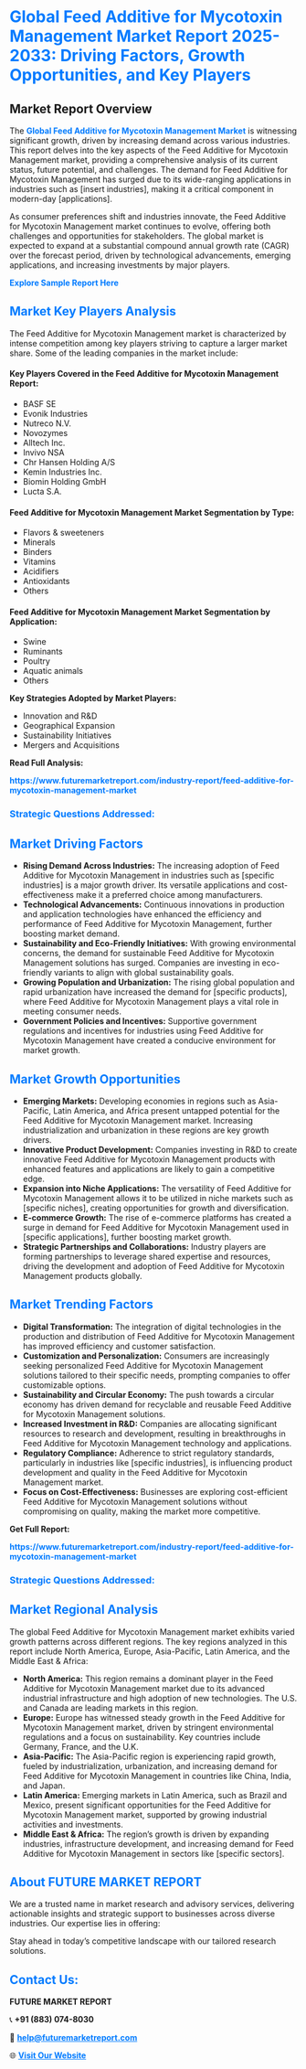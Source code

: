 <h1 style="color: #007BFF;">Global Feed Additive for Mycotoxin Management Market Report 2025-2033: Driving Factors, Growth Opportunities, and Key Players</h1>

<section id="overview">
<h2>Market Report Overview</h2>
<p>The <a href="https://www.futuremarketreport.com/industry-report/feed-additive-for-mycotoxin-management-market" style="color: #007BFF; text-decoration: none;"><strong>Global Feed Additive for Mycotoxin Management Market</strong></a> is witnessing significant growth, driven by increasing demand across various industries. This report delves into the key aspects of the Feed Additive for Mycotoxin Management market, providing a comprehensive analysis of its current status, future potential, and challenges. The demand for Feed Additive for Mycotoxin Management has surged due to its wide-ranging applications in industries such as [insert industries], making it a critical component in modern-day [applications].</p>
<p>As consumer preferences shift and industries innovate, the Feed Additive for Mycotoxin Management market continues to evolve, offering both challenges and opportunities for stakeholders. The global market is expected to expand at a substantial compound annual growth rate (CAGR) over the forecast period, driven by technological advancements, emerging applications, and increasing investments by major players.</p>
</section>

<section id="overview">
<p><a href="https://www.futuremarketreport.com/request-sample/reportId=54648" style="color: #007BFF; text-decoration: none;"><strong>Explore Sample Report Here</strong></a></p>
</section>

<section id="key-players">
<h2 style="color: #007BFF;">Market Key Players Analysis</h2>
<p>The Feed Additive for Mycotoxin Management market is characterized by intense competition among key players striving to capture a larger market share. Some of the leading companies in the market include:</p>
<h4>Key Players Covered in the Feed Additive for Mycotoxin Management Report:</h4>
<ul><li>BASF SE</li><li>Evonik Industries</li><li>Nutreco N.V.</li><li>Novozymes</li><li>Alltech Inc.</li><li>Invivo NSA</li><li>Chr Hansen Holding A/S</li><li>Kemin Industries Inc.</li><li>Biomin Holding GmbH</li><li>Lucta S.A.</li></ul>
<h4>Feed Additive for Mycotoxin Management Market Segmentation by Type:</h4>
<ul><li>Flavors &amp; sweeteners</li><li>Minerals</li><li>Binders</li><li>Vitamins</li><li>Acidifiers</li><li>Antioxidants</li><li>Others</li></ul>

<h4>Feed Additive for Mycotoxin Management Market Segmentation by Application:</h4>
<ul><li>Swine</li><li>Ruminants</li><li>Poultry</li><li>Aquatic animals</li><li>Others</li></ul>
<p><strong>Key Strategies Adopted by Market Players:</strong></p>
<ul>
<li>Innovation and R&D</li>
<li>Geographical Expansion</li>
<li>Sustainability Initiatives</li>
<li>Mergers and Acquisitions</li>
</ul>
</section>

<section>
<p><strong>Read Full Analysis: </strong></p><a href="https://www.futuremarketreport.com/industry-report/feed-additive-for-mycotoxin-management-market" style="color: #007BFF; text-decoration: none;"><strong>https://www.futuremarketreport.com/industry-report/feed-additive-for-mycotoxin-management-market</strong></a>
<h3 style="color: #007BFF;">Strategic Questions Addressed:</h3>
</section>

<section id="driving-factors">
<h2 style="color: #007BFF;">Market Driving Factors</h2>
<ul>
<li><strong>Rising Demand Across Industries:</strong> The increasing adoption of Feed Additive for Mycotoxin Management in industries such as [specific industries] is a major growth driver. Its versatile applications and cost-effectiveness make it a preferred choice among manufacturers.</li>
<li><strong>Technological Advancements:</strong> Continuous innovations in production and application technologies have enhanced the efficiency and performance of Feed Additive for Mycotoxin Management, further boosting market demand.</li>
<li><strong>Sustainability and Eco-Friendly Initiatives:</strong> With growing environmental concerns, the demand for sustainable Feed Additive for Mycotoxin Management solutions has surged. Companies are investing in eco-friendly variants to align with global sustainability goals.</li>
<li><strong>Growing Population and Urbanization:</strong> The rising global population and rapid urbanization have increased the demand for [specific products], where Feed Additive for Mycotoxin Management plays a vital role in meeting consumer needs.</li>
<li><strong>Government Policies and Incentives:</strong> Supportive government regulations and incentives for industries using Feed Additive for Mycotoxin Management have created a conducive environment for market growth.</li>
</ul>
</section>

<section id="growth-opportunities">
<h2 style="color: #007BFF;">Market Growth Opportunities</h2>
<ul>
<li><strong>Emerging Markets:</strong> Developing economies in regions such as Asia-Pacific, Latin America, and Africa present untapped potential for the Feed Additive for Mycotoxin Management market. Increasing industrialization and urbanization in these regions are key growth drivers.</li>
<li><strong>Innovative Product Development:</strong> Companies investing in R&D to create innovative Feed Additive for Mycotoxin Management products with enhanced features and applications are likely to gain a competitive edge.</li>
<li><strong>Expansion into Niche Applications:</strong> The versatility of Feed Additive for Mycotoxin Management allows it to be utilized in niche markets such as [specific niches], creating opportunities for growth and diversification.</li>
<li><strong>E-commerce Growth:</strong> The rise of e-commerce platforms has created a surge in demand for Feed Additive for Mycotoxin Management used in [specific applications], further boosting market growth.</li>
<li><strong>Strategic Partnerships and Collaborations:</strong> Industry players are forming partnerships to leverage shared expertise and resources, driving the development and adoption of Feed Additive for Mycotoxin Management products globally.</li>
</ul>
</section>

<section id="trending-factors">
<h2 style="color: #007BFF;">Market Trending Factors</h2>
<ul>
<li><strong>Digital Transformation:</strong> The integration of digital technologies in the production and distribution of Feed Additive for Mycotoxin Management has improved efficiency and customer satisfaction.</li>
<li><strong>Customization and Personalization:</strong> Consumers are increasingly seeking personalized Feed Additive for Mycotoxin Management solutions tailored to their specific needs, prompting companies to offer customizable options.</li>
<li><strong>Sustainability and Circular Economy:</strong> The push towards a circular economy has driven demand for recyclable and reusable Feed Additive for Mycotoxin Management solutions.</li>
<li><strong>Increased Investment in R&D:</strong> Companies are allocating significant resources to research and development, resulting in breakthroughs in Feed Additive for Mycotoxin Management technology and applications.</li>
<li><strong>Regulatory Compliance:</strong> Adherence to strict regulatory standards, particularly in industries like [specific industries], is influencing product development and quality in the Feed Additive for Mycotoxin Management market.</li>
<li><strong>Focus on Cost-Effectiveness:</strong> Businesses are exploring cost-efficient Feed Additive for Mycotoxin Management solutions without compromising on quality, making the market more competitive.</li>
</ul>
</section>

<section>
<p><strong>Get Full Report: </strong></p><a href="https://www.futuremarketreport.com/industry-report/feed-additive-for-mycotoxin-management-market" style="color: #007BFF; text-decoration: none;"><strong>https://www.futuremarketreport.com/industry-report/feed-additive-for-mycotoxin-management-market</strong></a>
<h3 style="color: #007BFF;">Strategic Questions Addressed:</h3>
</section>


<section id="regional-analysis">
<h2 style="color: #007BFF;">Market Regional Analysis</h2>
<p>The global Feed Additive for Mycotoxin Management market exhibits varied growth patterns across different regions. The key regions analyzed in this report include North America, Europe, Asia-Pacific, Latin America, and the Middle East & Africa:</p>
<ul>
<li><strong>North America:</strong> This region remains a dominant player in the Feed Additive for Mycotoxin Management market due to its advanced industrial infrastructure and high adoption of new technologies. The U.S. and Canada are leading markets in this region.</li>
<li><strong>Europe:</strong> Europe has witnessed steady growth in the Feed Additive for Mycotoxin Management market, driven by stringent environmental regulations and a focus on sustainability. Key countries include Germany, France, and the U.K.</li>
<li><strong>Asia-Pacific:</strong> The Asia-Pacific region is experiencing rapid growth, fueled by industrialization, urbanization, and increasing demand for Feed Additive for Mycotoxin Management in countries like China, India, and Japan.</li>
<li><strong>Latin America:</strong> Emerging markets in Latin America, such as Brazil and Mexico, present significant opportunities for the Feed Additive for Mycotoxin Management market, supported by growing industrial activities and investments.</li>
<li><strong>Middle East & Africa:</strong> The region’s growth is driven by expanding industries, infrastructure development, and increasing demand for Feed Additive for Mycotoxin Management in sectors like [specific sectors].</li>
</ul>
</section>

<footer>
<h2 style="color: #007BFF;">About FUTURE MARKET REPORT</h2>
<p>We are a trusted name in market research and advisory services, delivering actionable insights and strategic support to businesses across diverse industries. Our expertise lies in offering:</p>

<p>Stay ahead in today’s competitive landscape with our tailored research solutions.</p>

<h2 style="color: #007BFF;">Contact Us:</h2>
<p><strong>FUTURE MARKET REPORT</strong></p>
<p>📞 <strong>+91 (883) 074-8030</strong></p>
<p>📧 <strong><a href="mailto:help@futuremarketreport.com" style="color: #007BFF;">help@futuremarketreport.com</a></strong></p>
<p>🌐 <strong><a href="https://www.futuremarketreport.com/" style="color: #007BFF;">Visit Our Website</a></strong></p>
</footer>